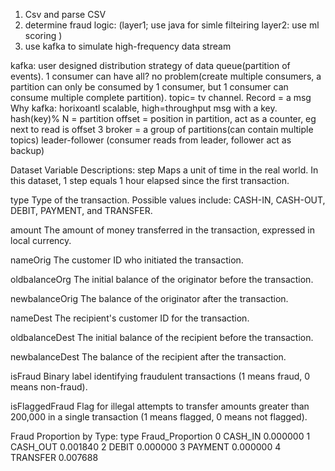 1. Csv and parse CSV
2. determine fraud logic: (layer1; use java for simle filteiring layer2: use ml scoring )
2. use kafka to simulate high-frequency data stream

kafka: user designed distribution strategy of data queue(partition of events). 1 consumer can have all? no problem(create multiple consumers, a partition can only be consumed by 1 consumer, but 1 consumer can consume multiple complete partition). topic= tv channel. Record = a msg
Why kafka: horixoantl scalable, high=throughput
msg with a key. hash(key)% N = partition 
offset = position in partition, act as a counter, eg next to read is offset 3
broker = a group of partitions(can contain multiple topics)
leader-follower (consumer reads from leader, follower act as backup)


Dataset Variable Descriptions:
step
Maps a unit of time in the real world. In this dataset, 1 step equals 1 hour elapsed since the first transaction.

type
Type of the transaction. Possible values include: CASH-IN, CASH-OUT, DEBIT, PAYMENT, and TRANSFER.

amount
The amount of money transferred in the transaction, expressed in local currency.

nameOrig
The customer ID who initiated the transaction.

oldbalanceOrg
The initial balance of the originator before the transaction.

newbalanceOrig
The balance of the originator after the transaction.

nameDest
The recipient's customer ID for the transaction.

oldbalanceDest
The initial balance of the recipient before the transaction.

newbalanceDest
The balance of the recipient after the transaction.

isFraud
Binary label identifying fraudulent transactions (1 means fraud, 0 means non-fraud).

isFlaggedFraud
Flag for illegal attempts to transfer amounts greater than 200,000 in a single transaction (1 means flagged, 0 means not flagged).

Fraud Proportion by Type:
       type  Fraud_Proportion
0   CASH_IN          0.000000
1  CASH_OUT          0.001840
2     DEBIT          0.000000
3   PAYMENT          0.000000
4  TRANSFER          0.007688